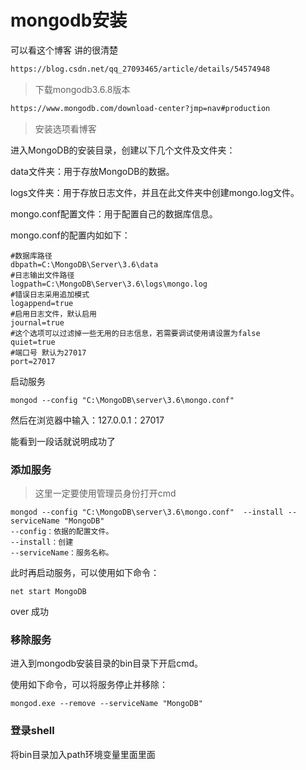 # mongodb安装

可以看这个博客 讲的很清楚

```bash
https://blog.csdn.net/qq_27093465/article/details/54574948
```



> 下载mongodb3.6.8版本

```bash
https://www.mongodb.com/download-center?jmp=nav#production
```

> 安装选项看博客

进入MongoDB的安装目录，创建以下几个文件及文件夹：

data文件夹：用于存放MongoDB的数据。

logs文件夹：用于存放日志文件，并且在此文件夹中创建mongo.log文件。

mongo.conf配置文件：用于配置自己的数据库信息。

mongo.conf的配置内如如下：

```
#数据库路径  
dbpath=C:\MongoDB\Server\3.6\data
#日志输出文件路径  
logpath=C:\MongoDB\Server\3.6\logs\mongo.log  
#错误日志采用追加模式  
logappend=true  
#启用日志文件，默认启用  
journal=true  
#这个选项可以过滤掉一些无用的日志信息，若需要调试使用请设置为false  
quiet=true  
#端口号 默认为27017  
port=27017
```

启动服务

```
mongod --config "C:\MongoDB\server\3.6\mongo.conf"
```

然后在浏览器中输入：127.0.0.1：27017

能看到一段话就说明成功了

### 添加服务

> 这里一定要使用管理员身份打开cmd

```
mongod --config "C:\MongoDB\server\3.6\mongo.conf"  --install --serviceName "MongoDB"
--config：依据的配置文件。
--install：创建
--serviceName：服务名称。
```

此时再启动服务，可以使用如下命令：

```
net start MongoDB
```

over 成功

### **移除服务**

进入到mongodb安装目录的bin目录下开启cmd。

使用如下命令，可以将服务停止并移除：

```
mongod.exe --remove --serviceName "MongoDB"
```

### **登录shell**

将bin目录加入path环境变量里面里面

